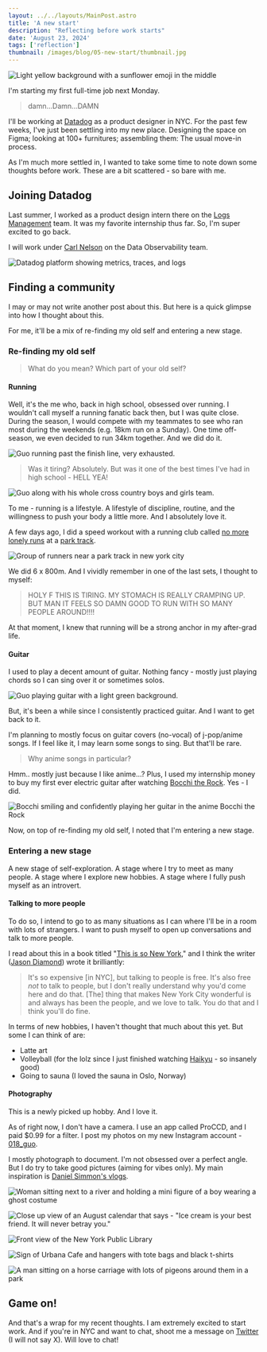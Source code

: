```yaml
---
layout: ../../layouts/MainPost.astro
title: 'A new start'
description: "Reflecting before work starts"
date: 'August 23, 2024'
tags: ['reflection']
thumbnail: /images/blog/05-new-start/thumbnail.jpg
---
```


![Light yellow background with a sunflower emoji in the middle](/images/blog/05-new-start/thumbnail.jpg)

I'm starting my first full-time job next Monday. 

> damn...Damn...DAMN
> 

I'll be working at [Datadog](https://www.datadoghq.com/) as a product designer in NYC. For the past few weeks, I've just been settling into my new place. Designing the space on Figma; looking at 100+ furnitures; assembling them: The usual move-in process. 

As I'm much more settled in, I wanted to take some time to note down some thoughts before work. These are a bit scattered - so bare with me. 

## Joining Datadog 
Last summer, I worked as a product design intern there on the [Logs Management](https://www.datadoghq.com/product/log-management/) team. It was my favorite internship thus far. So, I'm super excited to go back. 

I will work under [Carl Nelson](https://www.linkedin.com/in/carlrnelson) on the Data Observability team. 

![Datadog platform showing metrics, traces, and logs](/images/blog/05-new-start/datadog.jpg)

## Finding a community 
I may or may not write another post about this. But here is a quick glimpse into how I thought about this. 

For me, it'll be a mix of re-finding my old self and entering a new stage. 

### Re-finding my old self 
> What do you mean? Which part of your old self? 
> 

#### Running
Well, it's the me who, back in high school, obsessed over running. I wouldn't call myself a running fanatic back then, but I was quite close. During the season, I would compete with my teammates to see who ran most during the weekends (e.g. 18km run on a Sunday). One time off-season, we even decided to run 34km together. And we did do it.  

![Guo running past the finish line, very exhausted.](/images/blog/05-new-start/run.jpg)


> Was it tiring? Absolutely. But was it one of the best times I've had in high school - HELL YEA!
> 

![Guo along with his whole cross country boys and girls team.](/images/blog/05-new-start/run-team.jpg)

To me - running is a lifestyle. A lifestyle of discipline, routine, and the willingness to push your body a little more. And I absolutely love it. 

A few days ago, I did a speed workout with a running club called [no more lonely runs](https://www.instagram.com/p/C-yagO8vOQC/?hl=en&img_index=1) at a [park track](https://maps.app.goo.gl/vBBH5wuRzdJZMKbHA). 

![Group of runners near a park track in new york city](/images/blog/05-new-start/track-run.jpg)

We did 6 x 800m. And I vividly remember  in one of the last sets, I thought to myself: 

> HOLY F THIS IS TIRING. MY STOMACH IS REALLY CRAMPING UP. BUT MAN IT FEELS SO DAMN GOOD TO RUN WITH SO MANY PEOPLE AROUND!!!!
> 

At that moment, I knew that running will be a strong anchor in my after-grad life. 

#### Guitar 
I used to play a decent amount of guitar. Nothing fancy - mostly just playing chords so I can sing over it or sometimes solos. 

![Guo playing guitar with a light green background.](/images/blog/05-new-start/guitar.jpg)

But, it's been a while since I consistently practiced guitar. And I want to get back to it. 

I'm planning to mostly focus on guitar covers (no-vocal) of j-pop/anime songs. If I feel like it, I may learn some songs to sing. But that'll be rare. 

> Why anime songs in particular? 
> 

Hmm.. mostly just because I like anime...? Plus, I used my internship money to buy my first ever electric guitar after watching [Bocchi the Rock](https://myanimelist.net/anime/47917/Bocchi_the_Rock). Yes - I did. 

![Bocchi smiling and confidently playing her guitar in the anime Bocchi the Rock](/images/blog/05-new-start/bocchi.jpg)

Now, on top of re-finding my old self, I noted that I'm entering a new stage. 

### Entering a new stage 
A new stage of self-exploration. A stage where I try to meet as many people. A stage where I explore new hobbies. A stage where I fully push myself as an introvert. 

#### Talking to more people 
To do so, I intend to go to as many situations as I can where I'll be in a room with lots of strangers. I want to push myself to open up conversations and talk to more people. 

I read about this in a book titled "[This is so New York](https://a.co/d/cEW8xX0)," and I think the writer ([Jason Diamond](https://www.jasondiamond.net/)) wrote it brilliantly: 

> It's so expensive [in NYC], but talking to people is free. It's also free *not* to talk to people, but I don't really understand why you'd come here and do that. [The] thing that makes New York City wonderful is and always has been the people, and we love to talk. You do that and I think you'll do fine. 
> 

In terms of new hobbies, I haven't thought that much about this yet. But some I can think of are: 
* Latte art 
* Volleyball (for the lolz since I just finished watching [Haikyu](https://myanimelist.net/anime/20583/Haikyuu) - so insanely good) 
* Going to sauna (I loved the sauna in Oslo, Norway)

#### Photography 
This is a newly picked up hobby. And I love it. 

As of right now, I don't have a camera. I use an app called ProCCD, and I paid $0.99 for a filter. I post my photos on my new Instagram account - [018_guo](https://www.instagram.com/018_guo?utm_source=ig_web_button_share_sheet&igsh=ZDNlZDc0MzIxNw==). 

I mostly photograph to document. I'm not obsessed over a perfect angle. But I do try to take good pictures (aiming for vibes only). My main inspiration is [Daniel Simmon's vlogs](https://www.youtube.com/@imdanielsimmons/videos). 

![Woman sitting next to a river and holding a mini figure of a boy wearing a ghost costume](/images/blog/05-new-start/figure.jpg)

![Close up view of an August calendar that says - "Ice cream is your best friend. It will never betray you."](/images/blog/05-new-start/calendar.jpg)

![Front view of the New York Public Library](/images/blog/05-new-start/library.jpg)

![Sign of Urbana Cafe and hangers with tote bags and black t-shirts](/images/blog/05-new-start/urbana.jpg)

![A man sitting on a horse carriage with lots of pigeons around them in a park](/images/blog/05-new-start/horse.jpg)

## Game on!

And that's a wrap for my recent thoughts. I am extremely excited to start work. And if you're in NYC and want to chat, shoot me a message on [Twitter](https://twitter.com/guo_hq) (I will not say X). Will love to chat! 